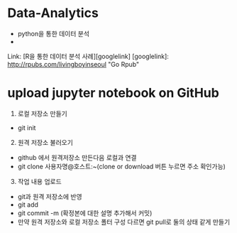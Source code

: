 # Data-Analytics
* python을 통한 데이터 분석 
* 
Link: [R을 통한 데이터 분석 사례][googlelink]
[googlelink]: http://rpubs.com/livingboyinseoul "Go Rpub"

# upload jupyter notebook on GitHub
1. 로컬 저장소 만들기 
  - git init 
2. 원격 저장소 불러오기
  - github 에서 원격저장소 만든다음 로컬과 연결
  - git clone 사용자명@호스트:~(clone or download 버튼 누르면 주소 확인가능)
3. 작업 내용 업로드
  - git과 원격 저장소에 반영
  - git add 
  - git commit -m (확정본에 대한 설명 추가해서 커밋)
  - 만약 원격 저장소와 로컬 저장소 폴터 구성 다르면 git pull로 둘의 상태 같게 만들기

